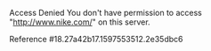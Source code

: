 Access Denied You don't have permission to access "http://www.nike.com/" on this server.

Reference #18.27a42b17.1597553512.2e35dbc6